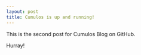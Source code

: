 ```yaml
---
layout: post
title: Cumulos is up and running!
---
```


This is the second post for Cumulos Blog on GitHub.

Hurray!
